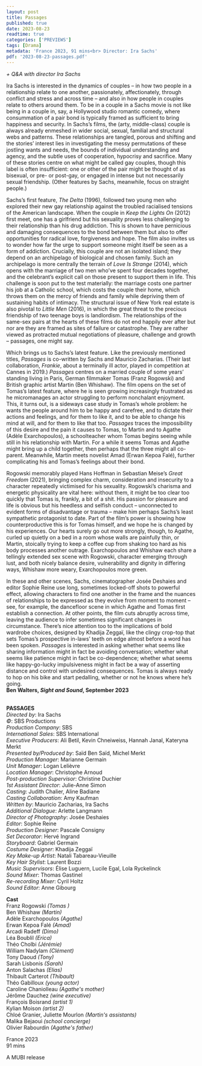 ```yaml
---
layout: post
title: Passages
published: true
date: 2023-08-23
readtime: true
categories: ['PREVIEWS']
tags: [Drama]
metadata: 'France 2023, 91 mins<br> Director: Ira Sachs'
pdf: '2023-08-23-passages.pdf'
---
```


_+ Q&A with director Ira Sachs_  

Ira Sachs is interested in the dynamics of couples – in how two people in a relationship relate to one another, passionately, affectionately, through conflict and stress and across time – and also in how people in couples relate to others around them. To be in a couple in a Sachs movie is not like being in a couple in, say, a Hollywood studio romantic comedy, where consummation of a pair bond is typically framed as sufficient to bring happiness and security. In Sachs’s films, the (arty, middle-class) couple is always already enmeshed in wider social, sexual, familial and structural webs and patterns. These relationships are tangled, porous and shifting and the stories’ interest lies in investigating the messy permutations of these jostling wants and needs, the bounds of individual understanding and agency, and the subtle uses of cooperation, hypocrisy and sacrifice. Many of these stories centre on what might be called gay couples, though this label is often insufficient: one or other of the pair might be thought of as bisexual, or pre- or post-gay, or engaged in intense but not necessarily sexual friendship. (Other features by Sachs, meanwhile, focus on straight people.)

Sachs’s first feature, _The Delta_ (1996), followed two young men who explored their new gay relationship against the troubled racialised tensions of the American landscape. When the couple in _Keep the Lights On_ (2012) first meet, one has a girlfriend but his sexuality proves less challenging to their relationship than his drug addiction. This is shown to have pernicious and damaging consequences to the bond between them but also to offer opportunities for radical love, forgiveness and hope. The film also invites us to wonder how far the urge to support someone might itself be seen as a form of addiction. Crucially, this couple are not an isolated island; they depend on an archipelago of biological and chosen family. Such an archipelago is more centrally the terrain of _Love Is Strange_ (2014), which opens with the marriage of two men who’ve spent four decades together, and the celebrant’s explicit call on those present to support them in life. This challenge is soon put to the test materially: the marriage costs one partner his job at a Catholic school, which costs the couple their home, which throws them on the mercy of friends and family while depriving them of sustaining habits of intimacy. The structural issue of New York real estate is also pivotal to _Little Men_ (2016), in which the great threat to the precious friendship of two teenage boys is landlordism. The relationships of the same-sex pairs at the hearts of these films do not end happily ever after but nor are they are framed as sites of failure or catastrophe. They are rather viewed as protracted mutual negotiations of pleasure, challenge and growth – passages, one might say.

Which brings us to Sachs’s latest feature. Like the previously mentioned titles, _Passages_ is co-written by Sachs and Mauricio Zacharias. (Their last collaboration, _Frankie_, about a terminally ill actor, played in competition at Cannes in 2019.) _Passages_ centres on a married couple of some years’ standing living in Paris, German filmmaker Tomas (Franz Rogowski) and British graphic artist Martin (Ben Whishaw). The film opens on the set of Tomas’s latest feature, where he is seen growing increasingly frustrated as he micromanages an actor struggling to perform nonchalant enjoyment. This, it turns out, is a sideways case study in Tomas’s whole problem: he wants the people around him to be happy and carefree, and to dictate their actions and feelings, and for them to like it, and to be able to change his mind at will, and for them to like that too. _Passages_ traces the impossibility of this desire and the pain it causes to Tomas, to Martin and to Agathe (Adèle Exarchopoulos), a schoolteacher whom Tomas begins seeing while still in his relationship with Martin. For a while it seems Tomas and Agathe might bring up a child together, then perhaps that the three might all co-parent. Meanwhile, Martin meets novelist Amad (Erwan Kepoa Falé), further complicating his and Tomas’s feelings about their bond.

Rogowski memorably played Hans Hoffman in Sebastian Meise’s _Great Freedom_ (2021), bringing complex charm, consideration and insecurity to a character repeatedly victimised for his sexuality. Rogowski’s charisma and energetic physicality are vital here: without them, it might be too clear too quickly that Tomas is, frankly, a bit of a shit. His passion for pleasure and life is obvious but his heedless and selfish conduct – unconnected to evident forms of disadvantage or trauma – make him perhaps Sachs’s least sympathetic protagonist to date. Part of the film’s power is showing how counterproductive this is for Tomas himself, and we hope he is changed by his experiences. Our hearts surely go out more strongly, though, to Agathe, curled up quietly on a bed in a room whose walls are painfully thin, or Martin, stoically trying to keep a coffee cup from shaking too hard as his body processes another outrage. Exarchopoulos and Whishaw each share a tellingly extended sex scene with Rogowski, character emerging through lust, and both nicely balance desire, vulnerability and dignity in differing ways, Whishaw more weary, Exarchopoulos more green.

In these and other scenes, Sachs, cinematographer Josée Deshaies and editor Sophie Reine use long, sometimes locked-off shots to powerful effect, allowing characters to find one another in the frame and the nuances of relationships to be expressed as they evolve from moment to moment – see, for example, the dancefloor scene in which Agathe and Tomas first establish a connection. At other points, the film cuts abruptly across time, leaving the audience to infer sometimes significant changes in circumstance. There’s nice attention too to the implications of bold wardrobe choices, designed by Khadija Zeggaï, like the clingy crop-top that sets Tomas’s prospective in-laws’ teeth on edge almost before a word has been spoken. _Passages_ is interested in asking whether what seems like sharing information might in fact be avoiding conversation; whether what seems like patience might in fact be co-dependence; whether what seems like happy-go-lucky impulsiveness might in fact be a way of asserting distance and control with undesired consequences. Tomas is always ready to hop on his bike and start pedalling, whether or not he knows where he’s going.  
**Ben Walters, _Sight and Sound_, September 2023**  
<br>

**PASSAGES**  
_Directed by_: Ira Sachs  
_©_: SBS Productions  
_Production Company_: SBS  
_International Sales_: SBS International  
_Executive Producers_: Ali Betil, Kevin Chneiweiss, Hannah Janal, Kateryna Merkt  
_Presented by/Produced by_: Saïd Ben Saïd, Michel Merkt  
_Production Manager_: Marianne Germain  
_Unit Manager_: Logan Lelièvre  
_Location Manager_: Christophe Arnoud  
_Post-production Supervisor_: Christine Duchier  
_1st Assistant Director_: Julie-Anne Simon  
_Casting_: Judith Chalier, Aline Badiane  
_Casting Collaboration_: Amy Kaufman  
_Written by_: Mauricio Zacharias, Ira Sachs  
_Additional Dialogue_: Arlette Langmann  
_Director of Photography_: Josée Deshaies  
_Editor_: Sophie Reine  
_Production Designer_: Pascale Consigny  
_Set Decorator_: Hervé Ingrand  
_Storyboard_: Gabriel Germain  
_Costume Designer_: Khadija Zeggaï  
_Key Make-up Artist_: Natali Tabareau-Vieuille  
_Key Hair Stylist_: Laurent Bozzi  
_Music Supervisors_: Élise Luguern, Lucile Egal, Lola Ryckelinck  
_Sound Mixer_: Thomas Gastinel  
_Re-recording Mixer_: Cyril Holtz  
_Sound Editor_: Anne Gibourg  

**Cast**  
Franz Rogowski _(Tomas )_  
Ben Whishaw _(Martin)_  
Adèle Exarchopoulos _(Agathe)_  
Erwan Kepoa Falé _(Amad)_  
Arcadi Radeff _(Dimo)_  
Léa Boublil _(Erica)_  
Théo Cholbi _(Jérémie)_  
William Nadylam _(Clément)_  
Tony Daoud _(Tony)_  
Sarah Lisbonis _(Sarah)_  
Anton Salachas _(Elias)_  
Thibault Carterot _(Thibault)_  
Théo Gabilloux _(young actor)_  
Caroline Chaniolleau _(Agathe's mother)_  
Jérôme Dauchez _(wine executive)_  
François Boisrand _(artist 1)_  
Kylian Moison _(artist 2)_  
Chloé Granier, Juliette Mourlon _(Martin's assistants)_  
Malika Bejaoui _(school concierge)_  
Olivier Rabourdin _(Agathe's father)_  

France 2023  
91 mins  

A MUBI release  
<!--stackedit_data:
eyJoaXN0b3J5IjpbLTc1Mjc0NjczMl19
-->